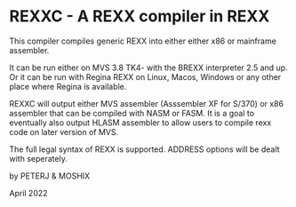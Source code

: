 REXXC - A REXX compiler in REXX
===============================


This compiler compiles generic REXX into either either x86 or mainframe assembler.

It can be run either on MVS 3.8 TK4- with the BREXX interpreter 2.5 and up. Or it can be run with Regina REXX on Linux, Macos, Windows or any other place where Regina is available. 

REXXC will output either MVS assembler (Asssembler XF for S/370) or x86 assembler that can be compiled with NASM or FASM. It is a goal to eventually also output HLASM assembler to allow users to compile rexx code on later version of MVS. 

The full legal syntax of REXX is supported. ADDRESS options will be dealt with seperately. 

by PETERJ & MOSHIX

April 2022
